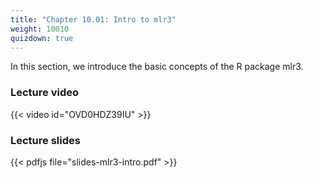 ```yaml
---
title: "Chapter 10.01: Intro to mlr3"
weight: 10010
quizdown: true
---
```

In this section, we introduce the basic concepts of the R package mlr3.

<!--more-->

### Lecture video

{{< video id="OVD0HDZ39IU" >}}

### Lecture slides

{{< pdfjs file="slides-mlr3-intro.pdf" >}}
